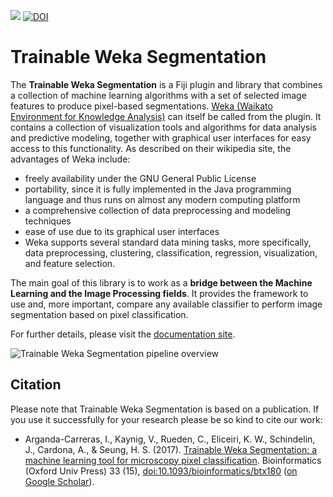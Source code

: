 [![](https://travis-ci.org/fiji/Trainable_Segmentation.svg?branch=master)](https://travis-ci.org/fiji/Trainable_Segmentation)
[![DOI](https://zenodo.org/badge/doi/10.5281/zenodo.59290.svg)](http://dx.doi.org/10.5281/zenodo.59290)

Trainable Weka Segmentation
======================
The **Trainable Weka Segmentation** is a Fiji plugin and library that combines a collection of machine learning algorithms with a set of selected image features to produce pixel-based segmentations. [Weka (Waikato Environment for Knowledge Analysis)](http://www.cs.waikato.ac.nz/ml/weka/) can itself be called from the plugin. It contains a collection of visualization tools and algorithms for data analysis and predictive modeling, together with graphical user interfaces for easy access to this functionality. As described on their wikipedia site, the advantages of Weka include:

- freely availability under the GNU General Public License
- portability, since it is fully implemented in the Java programming language and thus runs on almost any modern computing platform
- a comprehensive collection of data preprocessing and modeling techniques
- ease of use due to its graphical user interfaces
- Weka supports several standard data mining tasks, more specifically, data preprocessing, clustering, classification, regression, visualization, and feature selection.

The main goal of this library is to work as a **bridge between the Machine Learning and the Image Processing fields**. It provides the framework to use and, more important, compare any available classifier to perform image segmentation based on pixel classification.

For further details, please visit the [documentation site](https://imagej.net/Trainable_Weka_Segmentation).

![Trainable Weka Segmentation pipeline overview](https://imagej.net/_images/d/db/TWS-pipeline.png)

Citation
--------
Please note that Trainable Weka Segmentation is based on a publication. If you use it successfully for your research please be so kind to cite our work:
* Arganda-Carreras, I., Kaynig, V., Rueden, C., Eliceiri, K. W., Schindelin, J., Cardona, A., & Seung, H. S. (2017). [Trainable Weka Segmentation: a machine learning tool for microscopy pixel classification](https://academic.oup.com/bioinformatics/article-abstract/doi/10.1093/bioinformatics/btx180/3092362/Trainable-Weka-Segmentation-a-machine-learning). Bioinformatics (Oxford Univ Press) 33 (15), [doi:10.1093/bioinformatics/btx180](http://dx.doi.org/10.1093%2Fbioinformatics%2Fbtx180) ([on Google Scholar](http://scholar.google.com/scholar?cluster=12995971888361615836)).
